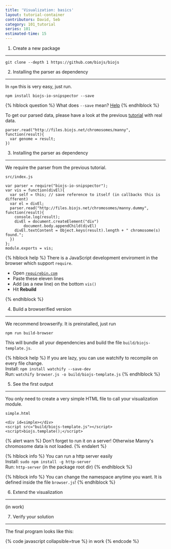 ```yaml
---
title: 'Visualization: basics'
layout: tutorial-container
contributors: David, Seb
category: 101_tutorial
series: 101
estimated-time: 15
---
```


1) Create a new package
-----------------------

~~~
git clone --depth 1 https://github.com/biojs/biojs
~~~

2) Installing the parser as dependency
--------------------------------------

In `npm` this is very easy, just run.

~~~
npm install biojs-io-snipspector --save
~~~

{% hlblock question %}
What does `--save` mean? [Help](https://www.npmjs.org/doc/cli/npm-install.html)
{% endhlblock  %}

To get our parsed data, please have a look at the previous [tutorial](http://edu.biojs.net/series/101/50_real_parser.html) with real data.

~~~
parser.read("http://files.biojs.net/chromosomes/manny", function(result){
  var genome = result;
})
~~~

3) Installing the parser as dependency
--------------------------------------

We require the parser from the previous tutorial.

`src/index.js`
~~~
var parser = require("biojs-io-snipspector");
var vis = function(divEl){
  var self = this; // save reference to itself (in callbacks this is different)
  var el = divEl;
  parser.read("http://files.biojs.net/chromosomes/manny.dummy", function(result){
    console.log(result);
    divEl = document.createElement("div")
		document.body.appendChild(divEl)
    divEl.textContent = Object.keys(result).length + " chromosome(s) found.";
  })
};
module.exports = vis;
~~~

{% hlblock help %}
There is a JavaScript development enviroment in the browser which support `require`.

* Open [`requirebin.com`](requirebin.com)
* Paste these eleven lines
* Add (as a new line) on the bottom `vis()`
* Hit __Rebuild__

{% endhlblock %}


4) Build a browserified version
--------------------------------

We recommend browserify. It is preinstalled, just run

~~~
npm run build-browser 
~~~

This will bundle all your dependencies and build the file `build/biojs-template.js`.

{% hlblock help %}
If you are lazy, you can use watchify to recompile on every file change.  
Install: `npm install watchify --save-dev`  
Run: `watchify browser.js -o build/biojs-template.js`
{% endhlblock %}

5) See the first output
------------------------

You only need to create a very simple HTML file to call your visualization module.

`simple.html`
~~~
<div id=simple></div>
<script src="build/biojs-template.js"></script>
<script>biojs.template();</script>
~~~

{% alert warn %}
Don't forget to run it on a server! Otherwise Manny's chromosome data is not loaded.
{% endalert %}

{% hlblock info %}
You can run a http server easily  
Install: `sudo npm install -g http-server`  
Run: `http-server` (in the package root dir)
{% endhlblock %}

{% hlblock info %}
You can change the namespace anytime you want. It is defined inside the file `browser.js`!
{% endhlblock %}

6) Extend the visualization
---------------------------

(in work)


7) Verify your solution
---------------------

The final program looks like this:

{% code javascript collapsible=true %}
in work
{% endcode %}
